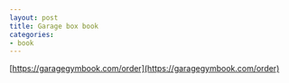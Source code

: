 ```yaml
---
layout: post
title: Garage box book
categories:
- book
---
```


[https://garagegymbook.com/order](https://garagegymbook.com/order)